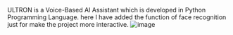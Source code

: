 ULTRON is a Voice-Based AI Assistant which is developed in Python Programming Language. here I have added the function of face recognition just for make the project more interactive.
![image](https://user-images.githubusercontent.com/55452981/169648681-3873390e-fc80-4f7c-9268-cfc0c095db96.png)

